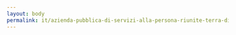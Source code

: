 ```yaml
---
layout: body
permalink: it/azienda-pubblica-di-servizi-alla-persona-riunite-terra-di-bari/
---
```


